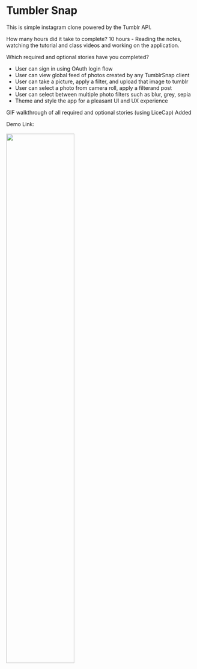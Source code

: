 <h1>Tumbler Snap</h1>

<p>
This is simple instagram clone powered by the Tumblr API.

</p>

<p>
How many hours did it take to complete?
10 hours - Reading the notes, watching the tutorial and class videos and working on the application.
</p>

<p>
Which required and optional stories have you completed?

- User can sign in using OAuth login flow
- User can view global feed of photos created by any TumblrSnap client
- User can take a picture, apply a filter, and upload that image to tumblr
- User can select a photo from camera roll, apply a filterand post
- User can select between multiple photo filters such as blur, grey, sepia
- Theme and style the app for a pleasant UI and UX experience

</p>

</p>
GIF walkthrough of all required and optional stories (using LiceCap)
Added
</p>

<p>
Demo Link: <a href="https://github.com/bhusarisuccess/TumblerSnap/blob/master/Demo/Tumbr%20Demo.gif"> <br> <br>
<img border="0" src="https://github.com/bhusarisuccess/TumblerSnap/blob/master/Demo/Tumbr%20Demo.gif" width="60%" height="60%"> <br>
</a>
</p>
